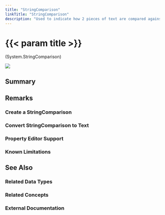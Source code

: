 ```yaml
---
title: "StringComparison"
linkTitle: "StringComparison"
description: "Used to indicate how 2 pieces of text are compared against each other (i.e. which culture to use and whether to consider case or not)."
---
```


# {{< param title >}}

<p class="namespace">(System.StringComparison)</p>

<img src="/images/work-in-progress.jpg">

## Summary

## Remarks

### Create a StringComparison

### Convert StringComparison to Text

### Property Editor Support

### Known Limitations

## See Also

### Related Data Types

### Related Concepts

### External Documentation
